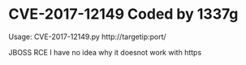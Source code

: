 # CVE-2017-12149 Coded by 1337g
Usage: CVE-2017-12149.py http://targetip:port/

JBOSS RCE
I have no idea why it doesnot work with https
